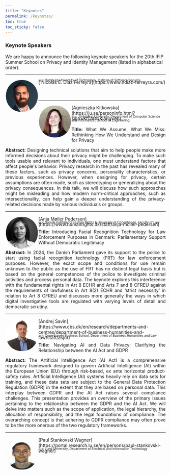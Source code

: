 ```yaml
---
title: "Keynotes"
permalink: /keynotes/
toc: true
toc_sticky: false
---
```


### Keynote Speakers
We are happy to announce the following keynote speakers for the 20th IFIP Summer School on Privacy and Identity Management (listed in alphabetical order).

<!-- ----------------------------------------------------- -->
<hr id="nicolas">
<img src="../assets/images/keynote_speakers/nicolas_diaz_ferreyra.jpg" alt=" Nicolás E. Díaz Ferreyra" style="float: left; width: 100px; height: 100px; position: relative; border: 2px solid white; -webkit-border-radius: 50px; -moz-border-radius: 50px; border-radius: 50px; overflow:hidden;"/>[ Nicolás E. Díaz Ferreyra](https://www.ndiaz-ferreyra.com/)
<p style="margin-top:-20px; font-size: 70%;">🇩🇪 Hamburg University of Technology, Institute of Software Security</p>
<!-- ----------------------------------------------------- -->
<hr style="margin-top: 1.5cm;" id="agnieszka">
<img src="../assets/images/keynote_speakers/agnieszka_kitkowska.jpg" alt="Agnieszka Kitkowska" style="float: left; width: 100px; height: 100px; position: relative; border: 2px solid white; -webkit-border-radius: 50px; -moz-border-radius: 50px; border-radius: 50px; overflow:hidden;"/>[Agnieszka Kitkowska](https://ju.se/personinfo.html?sign=KITAGN&lang=en)
<p style="margin-top:-20px; font-size: 70%;">🇸🇪 Jönköping University,  Department of Computer Science and Informatics , School of Engineering</p>
<p style="text-align: justify;"><strong>Title:</strong> What We Assume, What We Miss: Rethinking How We Understand and Design for Privacy</p>
<p style="text-align: justify;"><strong>Abstract:</strong> Designing technical solutions that aim to help people make more informed decisions about their privacy might be challenging. To make such tools usable and relevant to individuals, one must understand factors that affect people's behavior. Privacy research in the past has revealed many of these factors, such as privacy concerns, personality characteristics, or previous experiences. However, when designing for privacy, certain assumptions are often made, such as stereotyping or generalizing about the privacy consequences. In this talk, we will discuss how such approaches might be misleading and how modern norm-critical approaches, such as intersectionality, can help gain a deeper understanding of the privacy-related decisions made by various individuals or groups. </p>
<!-- ----------------------------------------------------- -->
<hr id="anja">
<img src="../assets/images/keynote_speakers/anja_moller_pedersen.jpg" alt="Anja Møller Pedersen" style="float: left; width: 100px; height: 100px; position: relative; border: 2px solid white; -webkit-border-radius: 50px; -moz-border-radius: 50px; border-radius: 50px; overflow:hidden;"/>[Anja Møller Pedersen](https://www.humanrights.dk/staff/anja-moller-pedersen)
<p style="margin-top:-20px; font-size: 70%;">🇩🇰 Danish Institute for Human Rights &amp; University of Copenhagen, Faculty of Law</p>
<p style="text-align: justify;"><strong>Title:</strong> Introducing Facial Recognition Technology for Law Enforcement Purposes in Denmark: Parliamentary Support Without Democratic Legitimacy</p>
<p style="text-align: justify;"><strong>Abstract:</strong> In 2024, the Danish Parliament gave its support to the police to start using facial recognition technology (FRT) for law enforcement purposes. However, the exact scope and conditions for use remain unknown to the public as the use of FRT has no distinct legal basis but is based on the general competences of the police to investigate criminal activities and process personal data. The keynote explores this interference with the fundamental rights in Art 8 ECHR and Arts 7 and 8 CFREU against the requirements of lawfulness in Art 8(2) ECHR and ‘strict necessity’ in relation to Art 8 CFREU and discusses more generally the ways in which digital investigative tools are regulated with varying levels of detail and democratic scrutiny. </p>
<!-- ----------------------------------------------------- -->
<hr id="andrej">
<img src="../assets/images/keynote_speakers/andrej_savin.jpg" alt="Andrej Savin" style="float: left; width: 100px; height: 100px; position: relative; border: 2px solid white; -webkit-border-radius: 50px; -moz-border-radius: 50px; border-radius: 50px; overflow:hidden;"/>[Andrej Savin](https://www.cbs.dk/en/research/departments-and-centres/department-of-business-humanities-and-law/staff/asjur)
<p style="margin-top:-20px; font-size: 70%;">🇩🇰 Copenhagen Business School, Department of Business Humanities and Law</p>
<p style="text-align: justify;"><strong>Title:</strong> Navigating AI and Data Privacy: Clarifying the Relationship between the AI Act and GDPR
</p>
<p style="text-align: justify;"><strong>Abstract:</strong> The Artificial Intelligence Act (AI Act) is a comprehensive regulatory framework designed to govern Artificial Intelligence (AI) within the European Union (EU) through risk-based, ex ante horizontal product-safety rules. Artificial Intelligence (AI) systems heavily rely on data sets for training, and these data sets are subject to the General Data Protection Regulation (GDPR) in the extent that they are based on personal data. This interplay between GDPR and the AI Act raises several compliance challenges. This presentation provides an overview of the primary issues pertaining to the relationship between the GDPR and the AI Act. We will delve into matters such as the scope of application, the legal hierarchy, the allocation of responsibility, and the legal foundations of compliance. The overarching concept is that adhering to GDPR compliance may often prove to be the more onerous of the two regulatory frameworks. 
</p>
<!-- ----------------------------------------------------- -->
<hr id="paul">
<img src="../assets/images/keynote_speakers/paul_stankovski_wagner.jpg" alt="Paul Stankovski Wagner" style="float: left; width: 100px; height: 100px; position: relative; border: 2px solid white; -webkit-border-radius: 50px; -moz-border-radius: 50px; border-radius: 50px; overflow:hidden;"/>
[Paul Stankovski Wagner](https://portal.research.lu.se/en/persons/paul-stankovski-wagner)
<p style="margin-top:-20px; font-size: 70%;">🇸🇪 Lund University, Department of Electrical and Information Technology</p>
<!-- ----------------------------------------------------- -->

